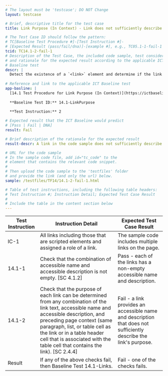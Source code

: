 ```yaml
---
# The layout must be 'testcase'; DO NOT Change
layout: testcase

# Brief, descriptive title for the test case
title: Link Purpose (In Context) - Link does not sufficiently describe its purpose

# The Test Case ID should follow the pattern: 
# TC[Baseline Test Procedure #]-[Test Instruction #]-
# [Expected Result (pass/fail/dna)]-[example #], e.g., TC05.1-1-fail-1
tcid: TC14.1-2-fail-1
# Description of the Test Case, the included code sample, test considerations,
# and rationale for the expected result according to the applicable ICT
# Baseline test
descr: |
  Detect the existence of a `<link>` element and determine if the link text sufficiently describes of its purpose. The code sample includes a link that does adequately describe the link's purpose. A successful test should identify a Fail for Baseline 14.1-LinkPurpose.
  
# Reference and link to the applicable ICT Baseline test
app-basline: | 
  [14.1 Test Procedure for Link Purpose (In Context)](https://ictbaseline.access-board.gov/14Links/#141-test-procedure-for-link-purpose-in-context)
 
  **Baseline Test ID:** 14.1-LinkPurpose
 
  **Test Instruction:** 2

# Expected result that the ICT Baseline would predict
# [Pass | Fail | DNA]
result: Fail

# Brief description of the rationale for the expected result
result-descr: A link in the code sample does not sufficiently describe the purpose of the link.

# URL for the code sample
# In the sample code file, add id="tc_code" to the 
# element that contains the relevant code snippet.
#
# Then upload the code sample to the 'testfiles' folder 
# and provide the link (and only the url) below.
sample: /testfiles/TF14/14.1-2-fail-1.html

# Table of test instructions, including the following table headers: 
# Test Instruction #; Instruction Detail; Expected Test Case Result
#
# Include the table in the content section below
---
```

| Test Instruction | Instruction Detail | Expected Test Case Result |
|------------------|--------------------|---------------------------|
| IC-1|All links including those that are scripted elements and assigned a role of a link.| The sample code includes multiple links on the page. |
| 14.1-1 | Check that the combination of accessible name and accessible description is not empty. [SC 4.1.2] | Pass - each of the links has a non-empty accessible name and description. |
| 14.1-2 | Check that the purpose of each link can be determined from any combination of the link text, accessible name and accessible description, and preceding page context (same paragraph, list, or table cell as the link or in a table header cell that is associated with the table cell that contains the link). [SC 2.4.4] | Fail - a link provides an accessible name and description that does not sufficiently describe the link's purpose.  |
| Result | If any of the above checks fail, then Baseline Test 14.1-Links. | Fail - one of the checks fails. | 
